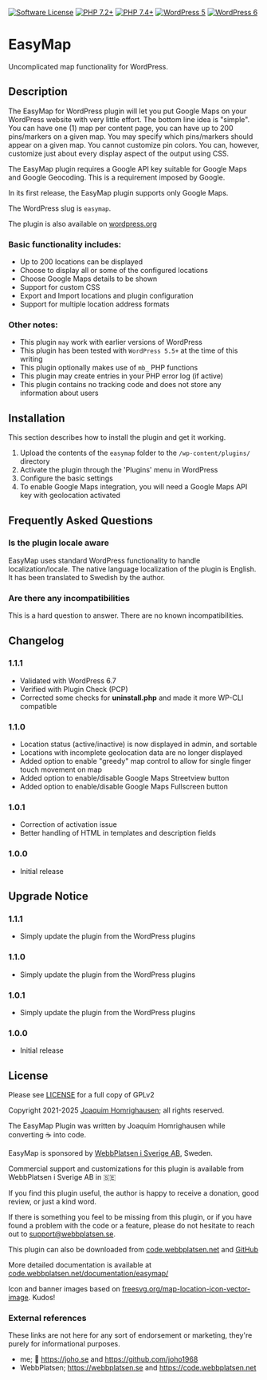 [![Software License](https://img.shields.io/badge/License-GPL%20v2-green.svg?style=flat-square)](LICENSE) [![PHP 7.2\+](https://img.shields.io/badge/PHP-7.2-blue?style=flat-square)](https://php.net) [![PHP 7.4\+](https://img.shields.io/badge/PHP-7.4-blue?style=flat-square)](https://php.net) [![WordPress 5](https://img.shields.io/badge/WordPress-5.8-orange?style=flat-square)](https://wordpress.org)  [![WordPress 6](https://img.shields.io/badge/WordPress-6.7-orange?style=flat-square)](https://wordpress.org)

# EasyMap

Uncomplicated map functionality for WordPress.

## Description

The EasyMap for WordPress plugin will let you put Google Maps on your WordPress website with very little effort. The bottom line idea is "simple". You can have one (1) map per content page, you can have up to 200 pins/markers on a given map. You may specify which pins/markers should appear on a given map. You cannot customize pin colors. You can, however, customize just about every display aspect of the output using CSS.

The EasyMap plugin requires a Google API key suitable for Google Maps and Google Geocoding. This is a requirement imposed by Google.

In its first release, the EasyMap plugin supports only Google Maps.

The WordPress slug is `easymap`.

The plugin is also available on [wordpress.org](https://wordpress.org/plugins/easymap/)

### Basic functionality includes:

* Up to 200 locations can be displayed
* Choose to display all or some of the configured locations
* Choose Google Maps details to be shown
* Support for custom CSS
* Export and Import locations and plugin configuration
* Support for multiple location address formats

### Other notes:

* This plugin `may` work with earlier versions of WordPress
* This plugin has been tested with `WordPress 5.5+` at the time of this writing
* This plugin optionally makes use of `mb_` PHP functions
* This plugin may create entries in your PHP error log (if active)
* This plugin contains no tracking code and does not store any information about users

## Installation

This section describes how to install the plugin and get it working.

1. Upload the contents of the `easymap` folder to the `/wp-content/plugins/` directory
2. Activate the plugin through the 'Plugins' menu in WordPress
3. Configure the basic settings
4. To enable Google Maps integration, you will need a Google Maps API key with geolocation activated

## Frequently Asked Questions

### Is the plugin locale aware

EasyMap uses standard WordPress functionality to handle localization/locale. The native language localization of the plugin is English. It has been translated to Swedish by the author.

### Are there any incompatibilities

This is a hard question to answer. There are no known incompatibilities.

## Changelog

### 1.1.1
* Validated with WordPress 6.7
* Verified with Plugin Check (PCP)
* Corrected some checks for **uninstall.php** and made it more WP-CLI compatible

### 1.1.0
* Location status (active/inactive) is now displayed in admin, and sortable
* Locations with incomplete geolocation data are no longer displayed
* Added option to enable "greedy" map control to allow for single finger touch movement on map
* Added option to enable/disable Google Maps Streetview button
* Added option to enable/disable Google Maps Fullscreen button

### 1.0.1
* Correction of activation issue
* Better handling of HTML in templates and description fields

### 1.0.0
* Initial release

## Upgrade Notice

### 1.1.1
* Simply update the plugin from the WordPress plugins

### 1.1.0
* Simply update the plugin from the WordPress plugins

### 1.0.1
* Simply update the plugin from the WordPress plugins

### 1.0.0
* Initial release

## License

Please see [LICENSE](LICENSE) for a full copy of GPLv2

Copyright 2021-2025 [Joaquim Homrighausen](https://github.com/joho1968); all rights reserved.

The EasyMap Plugin was written by Joaquim Homrighausen while converting :coffee: into code.

EasyMap is sponsored by [WebbPlatsen i Sverige AB](https://webbplatsen.se), Sweden.

Commercial support and customizations for this plugin is available from WebbPlatsen i Sverige AB in :sweden:

If you find this plugin useful, the author is happy to receive a donation, good review, or just a kind word.

If there is something you feel to be missing from this plugin, or if you have found a problem with the code or a feature, please do not hesitate to reach out to support@webbplatsen.se.

This plugin can also be downloaded from [code.webbplatsen.net](https://code.webbplatsen.net/wordpress/easymap/) and [GitHub](https://github.com/joho1968/easymap)

More detailed documentation is available at [code.webbplatsen.net/documentation/easymap/](https://code.webbplatsen.net/documentation/easymap/)

Icon and banner images based on [freesvg.org/map-location-icon-vector-image](https://freesvg.org/map-location-icon-vector-image). Kudos!

### External references

These links are not here for any sort of endorsement or marketing, they're purely for informational purposes.

* me; :monkey: https://joho.se and https://github.com/joho1968
* WebbPlatsen; https://webbplatsen.se and https://code.webbplatsen.net
